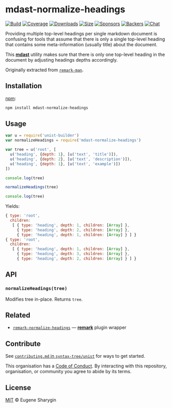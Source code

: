 # mdast-normalize-headings

[![Build][build-badge]][build]
[![Coverage][coverage-badge]][coverage]
[![Downloads][downloads-badge]][downloads]
[![Size][size-badge]][size]
[![Sponsors][sponsors-badge]][collective]
[![Backers][backers-badge]][collective]
[![Chat][chat-badge]][chat]

Providing multiple top-level headings per single markdown document is confusing
for tools that assume that there is only a single top-level heading that
contains some meta-information (usually title) about the document.

This [**mdast**][mdast] utility makes sure that there is only one top-level
heading in the document by adjusting headings depths accordingly.

Originally extracted from [`remark-man`][man].

## Installation

[npm][]:

```bash
npm install mdast-normalize-headings
```

## Usage

```js
var u = require('unist-builder')
var normalizeHeadings = require('mdast-normalize-headings')

var tree = u('root', [
  u('heading', {depth: 1}, [u('text', 'title')]),
  u('heading', {depth: 2}, [u('text', 'description')]),
  u('heading', {depth: 1}, [u('text', 'example')])
])

console.log(tree)

normalizeHeadings(tree)

console.log(tree)
```

Yields:

```js
{ type: 'root',
  children:
   [ { type: 'heading', depth: 1, children: [Array] },
     { type: 'heading', depth: 2, children: [Array] },
     { type: 'heading', depth: 1, children: [Array] } ] }
{ type: 'root',
  children:
   [ { type: 'heading', depth: 1, children: [Array] },
     { type: 'heading', depth: 3, children: [Array] },
     { type: 'heading', depth: 2, children: [Array] } ] }
```

## API

### `normalizeHeadings(tree)`

Modifies tree in-place.  Returns `tree`.

## Related

*   [`remark-normalize-headings`][normalize-headings]
    — [**remark**][remark] plugin wrapper

## Contribute

See [`contributing.md` in `syntax-tree/unist`][contributing] for ways to get
started.

This organisation has a [Code of Conduct][coc].  By interacting with this
repository, organisation, or community you agree to abide by its terms.

## License

[MIT][license] © Eugene Sharygin

<!-- Definitions -->

[build-badge]: https://img.shields.io/travis/syntax-tree/mdast-normalize-headings.svg

[build]: https://travis-ci.org/syntax-tree/mdast-normalize-headings

[coverage-badge]: https://img.shields.io/codecov/c/github/syntax-tree/mdast-normalize-headings.svg

[coverage]: https://codecov.io/github/syntax-tree/mdast-normalize-headings

[downloads-badge]: https://img.shields.io/npm/dm/mdast-normalize-headings.svg

[downloads]: https://www.npmjs.com/package/mdast-normalize-headings

[size-badge]: https://img.shields.io/bundlephobia/minzip/mdast-normalize-headings.svg

[size]: https://bundlephobia.com/result?p=mdast-normalize-headings

[sponsors-badge]: https://opencollective.com/unified/sponsors/badge.svg

[backers-badge]: https://opencollective.com/unified/backers/badge.svg

[collective]: https://opencollective.com/unified

[chat-badge]: https://img.shields.io/badge/join%20the%20community-on%20spectrum-7b16ff.svg

[chat]: https://spectrum.chat/unified/syntax-tree

[npm]: https://docs.npmjs.com/cli/install

[license]: license

[contributing]: https://github.com/syntax-tree/unist/blob/master/contributing.md

[coc]: https://github.com/syntax-tree/unist/blob/master/code-of-conduct.md

[mdast]: https://github.com/syntax-tree/mdast

[remark]: https://github.com/remarkjs/remark

[man]: https://github.com/remarkjs/remark-man

[normalize-headings]: https://github.com/remarkjs/remark-normalize-headings
